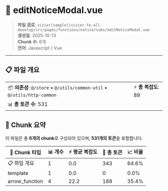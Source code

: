 # 📄 editNoticeModal.vue

> **파일 경로**: `vizier(sample)/vizier-fe-all-develop/src/pages/functions/notice/subs/editNoticeModal.vue`  
> **생성일**: 2025-10-13  
> **Chunk 수**: 6개  
> **언어**: Javascript / Vue
---


## 📋 파일 개요

| | |
|--|--|
| 📦 **의존성**: `@/store` • `@/utils/common-util` • `@/utils/http-common` | ⚡ **총 복잡도**: 89 |
| 📊 **총 토큰 수**: 531 |  |






## 🧩 Chunk 요약

이 파일은 총 **6개의 chunk**로 구성되어 있으며, **531개의 토큰**을 포함합니다.

| 🧩 Chunk 타입 | 📊 개수 | ⚡ 평균 복잡도 | 📝 총 토큰 | 📈 비율 |
|---------------|--------|-------------|----------|--------|
| 📋 파일 개요 | 1 | 0.0 | 343 | 64.6% |
| template | 1 | 0.0 | 0 | 0.0% |
| arrow_function | 4 | 22.2 | 188 | 35.4% |

